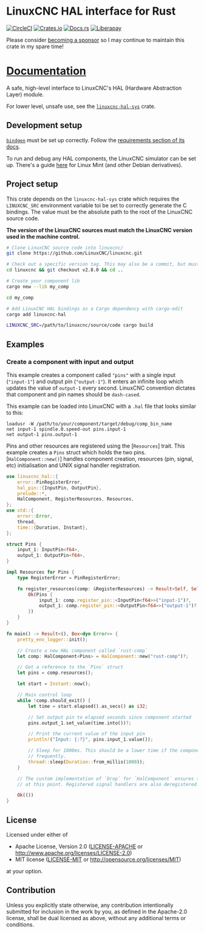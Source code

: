 # LinuxCNC HAL interface for Rust

[![CircleCI](https://circleci.com/gh/jamwaffles/linuxcnc-hal-rs.svg?style=shield)](https://circleci.com/gh/jamwaffles/linuxcnc-hal-rs)
[![Crates.io](https://img.shields.io/crates/v/linuxcnc-hal.svg)](https://crates.io/crates/linuxcnc-hal)
[![Docs.rs](https://docs.rs/linuxcnc-hal/badge.svg)](https://docs.rs/linuxcnc-hal)
[![Liberapay](https://img.shields.io/badge/donate-liberapay-yellow.svg)](https://liberapay.com/jamwaffles)

Please consider [becoming a sponsor](https://github.com/sponsors/jamwaffles/) so I may continue to maintain this crate in my spare time!

# [Documentation](https://docs.rs/linuxcnc-hal)

A safe, high-level interface to LinuxCNC's HAL (Hardware Abstraction Layer) module.

For lower level, unsafe use, see the [`linuxcnc-hal-sys`](https://crates.io/crates/linuxcnc-hal-sys) crate.

## Development setup

[`bindgen`](https://github.com/rust-lang/rust-bindgen) must be set up correctly. Follow the [requirements section of its docs](https://rust-lang.github.io/rust-bindgen/requirements.html).

To run and debug any HAL components, the LinuxCNC simulator can be set up. There's a guide [here](https://wapl.es/cnc/2020/01/25/linuxcnc-simulator-build-linux-mint.html) for Linux Mint (and other Debian derivatives).

## Project setup

This crate depends on the `linuxcnc-hal-sys` crate which requires the `LINUXCNC_SRC` environment variable toi be set to correctly generate the C bindings. The value must be the absolute path to the root of the LinuxCNC source code.

**The version of the LinuxCNC sources must match the LinuxCNC version used in the machine control.**

```bash
# Clone LinuxCNC source code into linuxcnc/
git clone https://github.com/LinuxCNC/linuxcnc.git

# Check out a specific version tag. This may also be a commit, but must match the version in use by the machine control.
cd linuxcnc && git checkout v2.8.0 && cd ..

# Create your component lib
cargo new --lib my_comp

cd my_comp

# Add LinuxCNC HAL bindings as a Cargo dependency with cargo-edit
cargo add linuxcnc-hal

LINUXCNC_SRC=/path/to/linuxcnc/source/code cargo build
```

## Examples

### Create a component with input and output

This example creates a component called `"pins"` with a single input (`"input-1"`) and output
pin (`"output-1"`). It enters an infinite loop which updates the value of `output-1` every
second. LinuxCNC convention dictates that component and pin names should be `dash-cased`.

This example can be loaded into LinuxCNC with a `.hal` file that looks similar to this:

```
loadusr -W /path/to/your/component/target/debug/comp_bin_name
net input-1 spindle.0.speed-out pins.input-1
net output-1 pins.output-1
```

Pins and other resources are registered using the [`Resources`] trait. This example creates a
`Pins` struct which holds the two pins. [`HalComponent::new()`] handles component creation,
resources (pin, signal, etc) initialisation and UNIX signal handler registration.

```rust
use linuxcnc_hal::{
    error::PinRegisterError,
    hal_pin::{InputPin, OutputPin},
    prelude::*,
    HalComponent, RegisterResources, Resources,
};
use std::{
    error::Error,
    thread,
    time::{Duration, Instant},
};

struct Pins {
    input_1: InputPin<f64>,
    output_1: OutputPin<f64>,
}

impl Resources for Pins {
    type RegisterError = PinRegisterError;

    fn register_resources(comp: &RegisterResources) -> Result<Self, Self::RegisterError> {
        Ok(Pins {
            input_1: comp.register_pin::<InputPin<f64>>("input-1")?,
            output_1: comp.register_pin::<OutputPin<f64>>("output-1")?,
        })
    }
}

fn main() -> Result<(), Box<dyn Error>> {
    pretty_env_logger::init();

    // Create a new HAL component called `rust-comp`
    let comp: HalComponent<Pins> = HalComponent::new("rust-comp")?;

    // Get a reference to the `Pins` struct
    let pins = comp.resources();

    let start = Instant::now();

    // Main control loop
    while !comp.should_exit() {
        let time = start.elapsed().as_secs() as i32;

        // Set output pin to elapsed seconds since component started
        pins.output_1.set_value(time.into())?;

        // Print the current value of the input pin
        println!("Input: {:?}", pins.input_1.value());

        // Sleep for 1000ms. This should be a lower time if the component needs to update more
        // frequently.
        thread::sleep(Duration::from_millis(1000));
    }

    // The custom implementation of `Drop` for `HalComponent` ensures that `hal_exit()` is called
    // at this point. Registered signal handlers are also deregistered.

    Ok(())
}
```

## License

Licensed under either of

- Apache License, Version 2.0 ([LICENSE-APACHE](LICENSE-APACHE) or
  http://www.apache.org/licenses/LICENSE-2.0)
- MIT license ([LICENSE-MIT](LICENSE-MIT) or http://opensource.org/licenses/MIT)

at your option.

## Contribution

Unless you explicitly state otherwise, any contribution intentionally submitted for inclusion in the
work by you, as defined in the Apache-2.0 license, shall be dual licensed as above, without any
additional terms or conditions.
